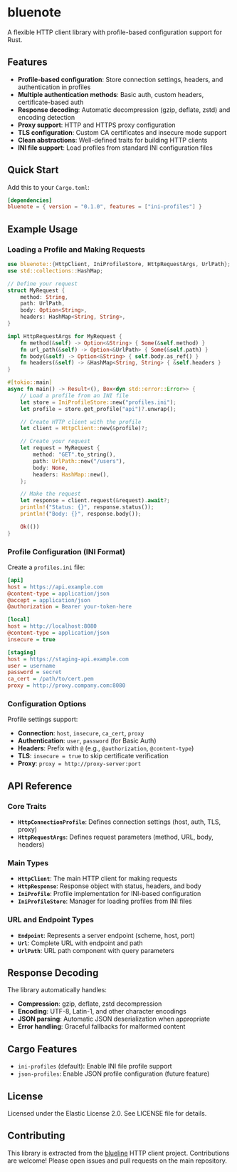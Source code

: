 # bluenote

A flexible HTTP client library with profile-based configuration support for Rust.

## Features

- **Profile-based configuration**: Store connection settings, headers, and authentication in profiles
- **Multiple authentication methods**: Basic auth, custom headers, certificate-based auth  
- **Response decoding**: Automatic decompression (gzip, deflate, zstd) and encoding detection
- **Proxy support**: HTTP and HTTPS proxy configuration
- **TLS configuration**: Custom CA certificates and insecure mode support
- **Clean abstractions**: Well-defined traits for building HTTP clients
- **INI file support**: Load profiles from standard INI configuration files

## Quick Start

Add this to your `Cargo.toml`:

```toml
[dependencies]
bluenote = { version = "0.1.0", features = ["ini-profiles"] }
```

## Example Usage

### Loading a Profile and Making Requests

```rust
use bluenote::{HttpClient, IniProfileStore, HttpRequestArgs, UrlPath};
use std::collections::HashMap;

// Define your request
struct MyRequest {
    method: String,
    path: UrlPath,
    body: Option<String>,
    headers: HashMap<String, String>,
}

impl HttpRequestArgs for MyRequest {
    fn method(&self) -> Option<&String> { Some(&self.method) }
    fn url_path(&self) -> Option<&UrlPath> { Some(&self.path) }
    fn body(&self) -> Option<&String> { self.body.as_ref() }
    fn headers(&self) -> &HashMap<String, String> { &self.headers }
}

#[tokio::main]
async fn main() -> Result<(), Box<dyn std::error::Error>> {
    // Load a profile from an INI file
    let store = IniProfileStore::new("profiles.ini");
    let profile = store.get_profile("api")?.unwrap();

    // Create HTTP client with the profile
    let client = HttpClient::new(&profile)?;

    // Create your request
    let request = MyRequest {
        method: "GET".to_string(),
        path: UrlPath::new("/users"),
        body: None,
        headers: HashMap::new(),
    };

    // Make the request
    let response = client.request(&request).await?;
    println!("Status: {}", response.status());
    println!("Body: {}", response.body());

    Ok(())
}
```

### Profile Configuration (INI Format)

Create a `profiles.ini` file:

```ini
[api]
host = https://api.example.com
@content-type = application/json
@accept = application/json
@authorization = Bearer your-token-here

[local]
host = http://localhost:8080
@content-type = application/json
insecure = true

[staging]
host = https://staging-api.example.com
user = username
password = secret
ca_cert = /path/to/cert.pem
proxy = http://proxy.company.com:8080
```

### Configuration Options

Profile settings support:

- **Connection**: `host`, `insecure`, `ca_cert`, `proxy`
- **Authentication**: `user`, `password` (for Basic Auth)
- **Headers**: Prefix with `@` (e.g., `@authorization`, `@content-type`)
- **TLS**: `insecure = true` to skip certificate verification
- **Proxy**: `proxy = http://proxy-server:port`

## API Reference

### Core Traits

- **`HttpConnectionProfile`**: Defines connection settings (host, auth, TLS, proxy)
- **`HttpRequestArgs`**: Defines request parameters (method, URL, body, headers)

### Main Types

- **`HttpClient`**: The main HTTP client for making requests
- **`HttpResponse`**: Response object with status, headers, and body
- **`IniProfile`**: Profile implementation for INI-based configuration
- **`IniProfileStore`**: Manager for loading profiles from INI files

### URL and Endpoint Types

- **`Endpoint`**: Represents a server endpoint (scheme, host, port)
- **`Url`**: Complete URL with endpoint and path
- **`UrlPath`**: URL path component with query parameters

## Response Decoding

The library automatically handles:

- **Compression**: gzip, deflate, zstd decompression
- **Encoding**: UTF-8, Latin-1, and other character encodings
- **JSON parsing**: Automatic JSON deserialization when appropriate
- **Error handling**: Graceful fallbacks for malformed content

## Cargo Features

- `ini-profiles` (default): Enable INI file profile support
- `json-profiles`: Enable JSON profile configuration (future feature)

## License

Licensed under the Elastic License 2.0. See LICENSE file for details.

## Contributing

This library is extracted from the [blueline](https://github.com/samwisely75/blueline) HTTP client project.
Contributions are welcome! Please open issues and pull requests on the main repository.
